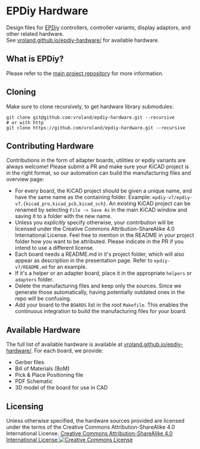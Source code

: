# EPDiy Hardware 

Design files for [EPDiy](https://github.com/vroland/epdiy) controllers, controller variants, display adaptors, and other related hardware.  
See [vroland.github.io/epdiy-hardware/](https://vroland.github.io/epdiy-hardware/) for available hardware.

## What is EPDiy?

Please refer to the [main project repository](https://github.com/vroland/epdiy) for more information.

## Cloning

Make sure to clone recursively, to get hardware library submodules:
```
git clone git@github.com:vroland/epdiy-hardware.git --recursive
# or with http
git clone https://github.com/vroland/epdiy-hardware.git --recursive
```

## Contributing Hardware

Contributions in the form of adapter boards, utilities or epdiy variants are always welcome!
Please submit a PR and make sure your KiCAD project is in the right format, so our automation can build 
the manufacturing files and overview page:

* For every board, the KiCAD project should be given a unique name, and have the same name as the containing folder. 
  Example: `epdiy-v7/epdiy-v7.{kicad_pro,kicad_pcb,kicad_sch}`. 
  An existing KiCAD project can be renamed by selecting `File -> Save As` in the main KiCAD window and saving it to a folder with the new name.
* Unless you *explicitly* specify otherwise, your contribution will be licensed under the Creative Commons Attribution-ShareAlike 4.0 International License.
  Feel free to mention in the README in your project folder how you want to be attributed.
  Please indicate in the PR if you intend to use a different license.
* Each board needs a README.md in it's project folder, which will also appear as description in the presentation page.
  Refer to `epdiy-v7/README.md` for an example.
* If it's a helper or an adapter board, place it in the appropriate `helpers` or `adapters` folder.
* Delete the manufacturing files and keep only the sources.
  Since we generate those automatically, having potentially outdated ones in the repo will be confusing. 
* Add your board to the `BOARDS` list in the root `Makefile`.
  This enables the continuous integration to build the manufacturing files for your board.

## Available Hardware

The full list of available hardware is available at [vroland.github.io/epdiy-hardware/](https://vroland.github.io/epdiy-hardware/).
For each board, we provide:

- Gerber files
- Bill of Materials (BoM)
- Pick & Place Positioning file
- PDF Schematic
- 3D model of the board for use in CAD

## Licensing

Unless otherwise specified, the hardware sources provided are licensed under the terms of the Creative Commons Attribution-ShareAlike 4.0 International License.
<a rel="license" href="https://creativecommons.org/licenses/by-sa/4.0/">Creative Commons Attribution-ShareAlike 4.0 International License <img alt="Creative Commons License" style="border-width:0" src="https://i.creativecommons.org/l/by-sa/4.0/80x15.png" /></a> 
